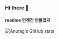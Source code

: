 ### Hi there 👋

<h4> readme 언젠간 만들겠지</h4>

![Anurag's GitHub stats](https://github-readme-stats.vercel.app/api?username=msilot1001&show_icons=true&theme=radical)

<!--
**msilot1001/msilot1001** is a ✨ _special_ ✨ repository because its `README.md` (this file) appears on your GitHub profile



Here are some ideas to get you started:

- 🔭 I’m currently working on ...
- 🌱 I’m currently learning ...
- 👯 I’m looking to collaborate on ...
- 🤔 I’m looking for help with ...
- 💬 Ask me about ...
- 📫 How to reach me: ...
- 😄 Pronouns: ...
- ⚡ Fun fact: ...
-->
